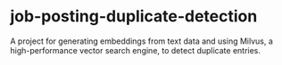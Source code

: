 # job-posting-duplicate-detection

A project for generating embeddings from text data and using Milvus, a high-performance vector search engine, to detect duplicate entries.


